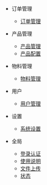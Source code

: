 - 订单管理
    - [订单管理](/订单管理/订单管理.md)

- 产品管理
    - [产品管理](/产品管理/产品管理.md)
    - [产品配置](/产品管理/产品配置.md)

- 物料管理
    - [物料管理](/物料管理/物料管理.md)

- 用户
    - [用户管理](/用户/用户管理.md)

- 设置
  - [系统设置](/设置/系统设置.md)

- 全局
    - [登录认证](/全局/登录认证.md)
    - [使用说明](/全局/使用说明.md)
    - [文件上传](/全局/文件上传.md)
    - [状态](/全局/状态.md)